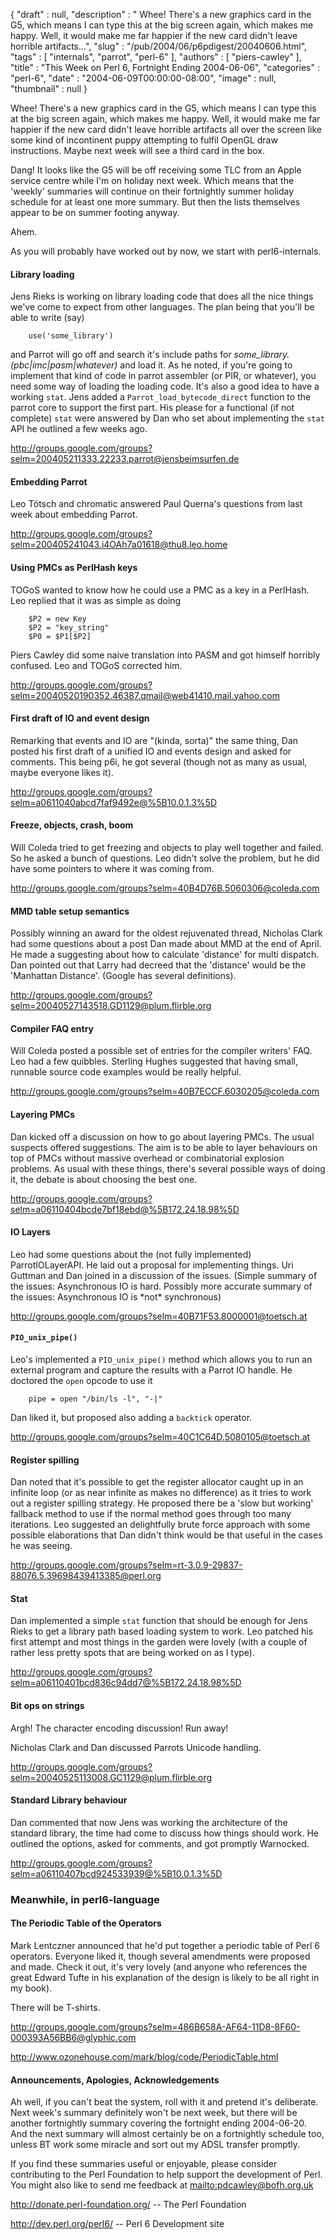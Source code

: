 {
   "draft" : null,
   "description" : " Whee! There's a new graphics card in the G5, which means I can type this at the big screen again, which makes me happy. Well, it would make me far happier if the new card didn't leave horrible artifacts...",
   "slug" : "/pub/2004/06/p6pdigest/20040606.html",
   "tags" : [
      "internals",
      "parrot",
      "perl-6"
   ],
   "authors" : [
      "piers-cawley"
   ],
   "title" : "This Week on Perl 6, Fortnight Ending 2004-06-06",
   "categories" : "perl-6",
   "date" : "2004-06-09T00:00:00-08:00",
   "image" : null,
   "thumbnail" : null
}



Whee! There's a new graphics card in the G5, which means I can type this at the big screen again, which makes me happy. Well, it would make me far happier if the new card didn't leave horrible artifacts all over the screen like some kind of incontinent puppy attempting to fulfil OpenGL draw instructions. Maybe next week will see a third card in the box.

Dang! It looks like the G5 will be off receiving some TLC from an Apple service centre while I'm on holiday next week. Which means that the 'weekly' summaries will continue on their fortnightly summer holiday schedule for at least one more summary. But then the lists themselves appear to be on summer footing anyway.

Ahem.

As you will probably have worked out by now, we start with perl6-internals.

#### <span id="Library_loading">Library loading</span>

Jens Rieks is working on library loading code that does all the nice things we've come to expect from other languages. The plan being that you'll be able to write (say)

        use('some_library')

and Parrot will go off and search it's include paths for *some\_library.(pbc|imc|pasm|whatever)* and load it. As he noted, if you're going to implement that kind of code in parrot assembler (or PIR, or whatever), you need some way of loading the loading code. It's also a good idea to have a working `stat`. Jens added a `Parrot_load_bytecode_direct` function to the parrot core to support the first part. His please for a functional (if not complete) `stat` were answered by Dan who set about implementing the `stat` API he outlined a few weeks ago.

<http://groups.google.com/groups?selm=200405211333.22233.parrot@jensbeimsurfen.de>

#### <span id="Embedding_Parrot">Embedding Parrot</span>

Leo Tötsch and chromatic answered Paul Querna's questions from last week about embedding Parrot.

<http://groups.google.com/groups?selm=200405241043.i4OAh7a01618@thu8.leo.home>

#### <span id="Using_PMCs_as_PerlHash_keys">Using PMCs as PerlHash keys</span>

TOGoS wanted to know how he could use a PMC as a key in a PerlHash. Leo replied that it was as simple as doing

        $P2 = new Key
        $P2 = "key_string"
        $P0 = $P1[$P2]

Piers Cawley did some naive translation into PASM and got himself horribly confused. Leo and TOGoS corrected him.

<http://groups.google.com/groups?selm=20040520190352.46387.qmail@web41410.mail.yahoo.com>

#### <span id="First_draft_of_IO_and_event_design">First draft of IO and event design</span>

Remarking that events and IO are "(kinda, sorta)" the same thing, Dan posted his first draft of a unified IO and events design and asked for comments. This being p6i, he got several (though not as many as usual, maybe everyone likes it).

<http://groups.google.com/groups?selm=a0611040abcd7faf9492e@%5B10.0.1.3%5D>

#### <span id="Freeze,_objects,_crash,_boom">Freeze, objects, crash, boom</span>

Will Coleda tried to get freezing and objects to play well together and failed. So he asked a bunch of questions. Leo didn't solve the problem, but he did have some pointers to where it was coming from.

<http://groups.google.com/groups?selm=40B4D76B.5060306@coleda.com>

#### <span id="MMD_table_setup_semantics">MMD table setup semantics</span>

Possibly winning an award for the oldest rejuvenated thread, Nicholas Clark had some questions about a post Dan made about MMD at the end of April. He made a suggesting about how to calculate 'distance' for multi dispatch. Dan pointed out that Larry had decreed that the 'distance' would be the 'Manhattan Distance'. (Google has several definitions).

<http://groups.google.com/groups?selm=20040527143518.GD1129@plum.flirble.org>

#### <span id="Compiler_FAQ_entry">Compiler FAQ entry</span>

Will Coleda posted a possible set of entries for the compiler writers' FAQ. Leo had a few quibbles. Sterling Hughes suggested that having small, runnable source code examples would be really helpful.

<http://groups.google.com/groups?selm=40B7ECCF.6030205@coleda.com>

#### <span id="Layering_PMCs">Layering PMCs</span>

Dan kicked off a discussion on how to go about layering PMCs. The usual suspects offered suggestions. The aim is to be able to layer behaviours on top of PMCs without massive overhead or combinatorial explosion problems. As usual with these things, there's several possible ways of doing it, the debate is about choosing the best one.

<http://groups.google.com/groups?selm=a06110404bcde7bf18ebd@%5B172.24.18.98%5D>

#### <span id="IO_Layers">IO Layers</span>

Leo had some questions about the (not fully implemented) ParrotIOLayerAPI. He laid out a proposal for implementing things. Uri Guttman and Dan joined in a discussion of the issues. (Simple summary of the issues: Asynchronous IO is hard. Possibly more accurate summary of the issues: Asynchronous IO is \*not\* synchronous)

<http://groups.google.com/groups?selm=40B71F53.8000001@toetsch.at>

#### <span id="PIO_unix_pipe()">`PIO_unix_pipe()`</span>

Leo's implemented a `PIO_unix_pipe()` method which allows you to run an external program and capture the results with a Parrot IO handle. He doctored the `open` opcode to use it

        pipe = open "/bin/ls -l", "-|" 

Dan liked it, but proposed also adding a `backtick` operator.

<http://groups.google.com/groups?selm=40C1C64D.5080105@toetsch.at>

#### <span id="Register_spilling">Register spilling</span>

Dan noted that it's possible to get the register allocator caught up in an infinite loop (or as near infinite as makes no difference) as it tries to work out a register spilling strategy. He proposed there be a 'slow but working' fallback method to use if the normal method goes through too many iterations. Leo suggested an delightfully brute force approach with some possible elaborations that Dan didn't think would be that useful in the cases he was seeing.

<http://groups.google.com/groups?selm=rt-3.0.9-29837-88076.5.39698439413385@perl.org>

#### <span id="Stat">Stat</span>

Dan implemented a simple `stat` function that should be enough for Jens Rieks to get a library path based loading system to work. Leo patched his first attempt and most things in the garden were lovely (with a couple of rather less pretty spots that are being worked on as I type).

<http://groups.google.com/groups?selm=a06110401bcd836c94dd7@%5B172.24.18.98%5D>

#### <span id="Bit_ops_on_strings">Bit ops on strings</span>

Argh! The character encoding discussion! Run away!

Nicholas Clark and Dan discussed Parrots Unicode handling.

<http://groups.google.com/groups?selm=20040525113008.GC1129@plum.flirble.org>

#### <span id="Standard_Library_behaviour">Standard Library behaviour</span>

Dan commented that now Jens was working the architecture of the standard library, the time had come to discuss how things should work. He outlined the options, asked for comments, and got promptly Warnocked.

<http://groups.google.com/groups?selm=a06110407bcd924533939@%5B10.0.1.3%5D>

### <span id="Meanwhile,_in_perl6-language">Meanwhile, in perl6-language</span>

#### <span id="The_Periodic_Table_of_the_Operators">The Periodic Table of the Operators</span>

Mark Lentczner announced that he'd put together a periodic table of Perl 6 operators. Everyone liked it, though several amendments were proposed and made. Check it out, it's very lovely (and anyone who references the great Edward Tufte in his explanation of the design is likely to be all right in my book).

There will be T-shirts.

<http://groups.google.com/groups?selm=486B658A-AF64-11D8-8F60-000393A56BB6@glyphic.com>

<http://www.ozonehouse.com/mark/blog/code/PeriodicTable.html>

#### <span id="Announcements,_Apologies,_Acknowledgements">Announcements, Apologies, Acknowledgements</span>

Ah well, if you can't beat the system, roll with it and pretend it's deliberate. Next week's summary definitely won't be next week, but there will be another fortnightly summary covering the fortnight ending 2004-06-20. And the next summary will almost certainly be on a fortnightly schedule too, unless BT work some miracle and sort out my ADSL transfer promptly.

If you find these summaries useful or enjoyable, please consider contributing to the Perl Foundation to help support the development of Perl. You might also like to send me feedback at [mailto:pdcawley@bofh.org.uk](mailto:pdcawley@bofh.org.uk)

<http://donate.perl-foundation.org/> -- The Perl Foundation

<http://dev.perl.org/perl6/> -- Perl 6 Development site
